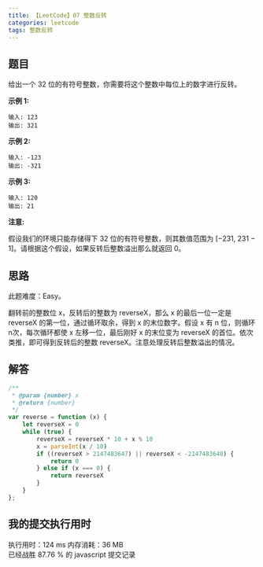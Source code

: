 ```yaml
---
title: 【LeetCode】07 整数反转
categories: leetcode
tags: 整数反转
---
```

## 题目

给出一个 32 位的有符号整数，你需要将这个整数中每位上的数字进行反转。
<!-- more -->
**示例 1:**
```
输入: 123
输出: 321
```
**示例 2:**
```
输入: -123
输出: -321
```
**示例 3:**
```
输入: 120
输出: 21
```
**注意:**

假设我们的环境只能存储得下 32 位的有符号整数，则其数值范围为 [−231,  231 − 1]。请根据这个假设，如果反转后整数溢出那么就返回 0。

## 思路

此题难度：Easy。

翻转前的整数位 x，反转后的整数为 reverseX，那么 x 的最后一位一定是 reverseX 的第一位，通过循环取余，得到 x 的末位数字。假设 x 有 n 位，则循环n次，每次循环都使 x 左移一位，最后刚好 x 的末位变为 reverseX 的首位。依次类推，即可得到反转后的整数 reverseX。注意处理反转后整数溢出的情况。

## 解答
```js
/**
 * @param {number} x
 * @return {number}
 */
var reverse = function (x) {
    let reverseX = 0
    while (true) {
        reverseX = reverseX * 10 + x % 10
        x = parseInt(x / 10)
        if ((reverseX > 2147483647) || reverseX < -2147483648) {
            return 0
        } else if (x === 0) {
            return reverseX
        }
    }
};

```
## 我的提交执行用时
执行用时：124 ms
内存消耗：36 MB	
已经战胜 87.76 % 的 javascript 提交记录

